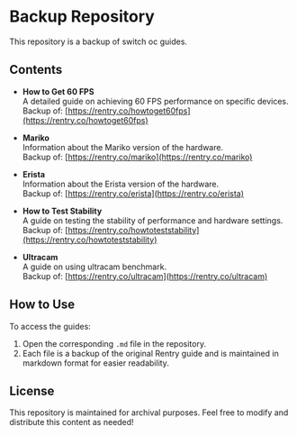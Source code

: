 # Backup Repository

This repository is a backup of switch oc guides.
## Contents

- **How to Get 60 FPS**  
  A detailed guide on achieving 60 FPS performance on specific devices.  
  Backup of: [https://rentry.co/howtoget60fps](https://rentry.co/howtoget60fps)

- **Mariko**  
  Information about the Mariko version of the hardware.  
  Backup of: [https://rentry.co/mariko](https://rentry.co/mariko)

- **Erista**  
  Information about the Erista version of the hardware.  
  Backup of: [https://rentry.co/erista](https://rentry.co/erista)

- **How to Test Stability**  
  A guide on testing the stability of performance and hardware settings.  
  Backup of: [https://rentry.co/howtoteststability](https://rentry.co/howtoteststability)

- **Ultracam**  
  A guide on using ultracam benchmark.  
  Backup of: [https://rentry.co/ultracam](https://rentry.co/ultracam)
## How to Use

To access the guides:
1. Open the corresponding `.md` file in the repository.
2. Each file is a backup of the original Rentry guide and is maintained in markdown format for easier readability.

## License
This repository is maintained for archival purposes. Feel free to modify and distribute this content as needed!


